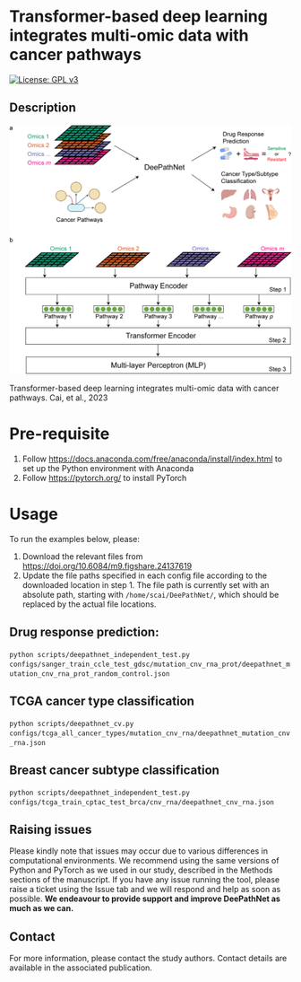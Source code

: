 # Transformer-based deep learning integrates multi-omic data with cancer pathways

[![License: GPL v3](https://img.shields.io/badge/License-GPLv3-blue.svg)](https://www.gnu.org/licenses/gpl-3.0)

Description
--

![Figure1](./figures/Figure1.png)

Transformer-based deep learning integrates multi-omic data with cancer pathways.
Cai, et al., 2023

# Pre-requisite

1. Follow https://docs.anaconda.com/free/anaconda/install/index.html to set up the Python environment with Anaconda
2. Follow https://pytorch.org/ to install PyTorch


# Usage

To run the examples below, please: 
1. Download the relevant files from https://doi.org/10.6084/m9.figshare.24137619
2. Update the file paths specified in each config file according to the downloaded location in step 1. The file path is currently set with an absolute path, starting with `/home/scai/DeePathNet/`, which should be replaced by the actual file locations.

## Drug response prediction:

```python scripts/deepathnet_independent_test.py configs/sanger_train_ccle_test_gdsc/mutation_cnv_rna_prot/deepathnet_mutation_cnv_rna_prot_random_control.json```

## TCGA cancer type classification

```python scripts/deepathnet_cv.py configs/tcga_all_cancer_types/mutation_cnv_rna/deepathnet_mutation_cnv_rna.json```

## Breast cancer subtype classification

```python scripts/deepathnet_independent_test.py configs/tcga_train_cptac_test_brca/cnv_rna/deepathnet_cnv_rna.json```

## Raising issues
Please kindly note that issues may occur due to various differences in computational environments. We recommend using 
the same versions of Python and PyTorch as we used in our study, described in the Methods sections of the manuscript. 
If you have any issue running the tool, please raise a ticket using the Issue tab and we will respond and help as soon as possible.
**We endeavour to provide support and improve DeePathNet as much as we can.**

Contact
--
For more information, please contact the study authors. Contact details are available in the associated publication. 
